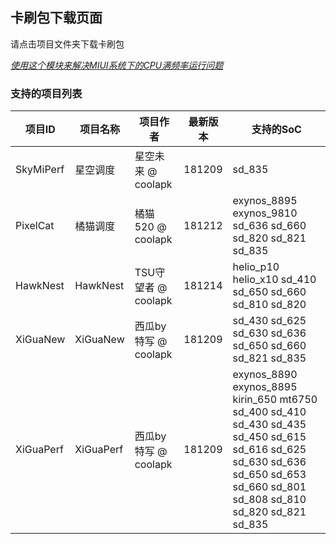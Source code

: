 ## 卡刷包下载页面
请点击项目文件夹下载卡刷包

[*使用这个模块来解决MIUI系统下的CPU满频率运行问题*](./miuiPerfRemover.zip)

### 支持的项目列表
| 项目ID | 项目名称 | 项目作者 | 最新版本 | 支持的SoC |
|-|-|-|-|-|
|SkyMiPerf|星空调度|星空未来 @ coolapk|181209|sd_835|
|PixelCat|橘猫调度|橘猫520 @ coolapk|181212|exynos_8895 exynos_9810 sd_636 sd_660 sd_820 sd_821 sd_835|
|HawkNest|HawkNest|TSU守望者 @ coolapk|181214|helio_p10 helio_x10 sd_410 sd_650 sd_660 sd_810 sd_820|
|XiGuaNew|XiGuaNew|西瓜by特写 @ coolapk|181209|sd_430 sd_625 sd_630 sd_636 sd_650 sd_660 sd_821 sd_835|
|XiGuaPerf|XiGuaPerf|西瓜by特写 @ coolapk|181209|exynos_8890 exynos_8895 kirin_650 mt6750 sd_400 sd_410 sd_430 sd_435 sd_450 sd_615 sd_616 sd_625 sd_630 sd_636 sd_650 sd_653 sd_660 sd_801 sd_808 sd_810 sd_820 sd_821 sd_835|
